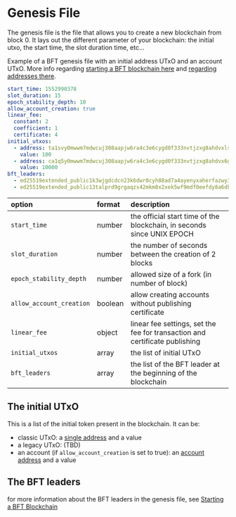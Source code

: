 # Genesis File

The genesis file is the file that allows you to create a new blockchain
from block 0. It lays out the different parameter of your blockchain:
the initial utxo, the start time, the slot duration time, etc...

Example of a BFT genesis file with an initial address UTxO and an account UTxO.
More info regarding [starting a BFT blockchain here](./starting_bft_blockchain.md)
and [regarding addresses there](./cli_address.md).

```yaml
start_time: 1552990378
slot_duration: 15
epoch_stability_depth: 10
allow_account_creation: true
linear_fee:
  constant: 2
  coefficient: 1
  certificate: 4
initial_utxos:
  - address: ta1svy0mwwm7mdwcuj308aapjw6ra4c3e6cygd0f333nvtjzxg8ahdvxlswdf0
    value: 100
  - address: ca1q5y0mwwm7mdwcuj308aapjw6ra4c3e6cygd0f333nvtjzxg8ahdvx6g5gwu
    value: 10000
bft_leaders:
  - ed25519extended_public1k3wjgdcdcn23k6dwr0cyh88ad7a4ayenyxaherfazwy363pyy8wqppn7j3
  - ed25519extended_public13talprd9grgaqzs42mkm0x2xek5wf9mdf0eefdy8a6dk5grka2gstrp3en
```

| option | format | description |
|:-------|:-------|:------------|
| `start_time` | number | the official start time of the blockchain, in seconds since UNIX EPOCH |
| `slot_duration` | number | the number of seconds between the creation of 2 blocks |
| `epoch_stability_depth` | number | allowed size of a fork (in number of block) |
| `allow_account_creation` | boolean | allow creating accounts without publishing certificate |
| `linear_fee` | object | linear fee settings, set the fee for transaction and certificate publishing |
| `initial_utxos` | array | the list of initial UTxO |
| `bft_leaders` | array | the list of the BFT leader at the beginning of the blockchain |

## The initial UTxO

This is a list of the initial token present in the blockchain. It can be:

* classic UTxO: a [single address](./cli_address.md#address-for-utxo) and a value
* a legacy UTxO: (TBD)
* an account (if `allow_account_creation` is set to true): an
  [account address](./cli_address.md#address-for-account) and a value

## The BFT leaders

for more information about the BFT leaders in the genesis file, see
[Starting a BFT Blockchain](./starting_bft_blockchain.md)
